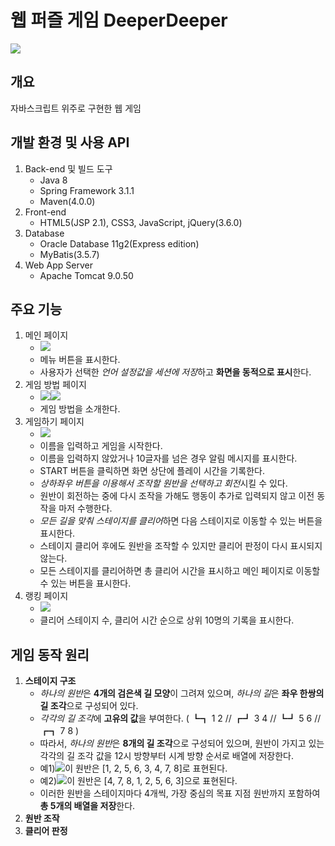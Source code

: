 # 웹 퍼즐 게임 DeeperDeeper
<img src="https://user-images.githubusercontent.com/42332051/136017134-9a4e0beb-be4c-4cfc-86ad-caec3282c486.gif">

## 개요
자바스크립트 위주로 구현한 웹 게임

## 개발 환경 및 사용 API
1. Back-end 및 빌드 도구
   - Java 8
   - Spring Framework 3.1.1
   - Maven(4.0.0)
2. Front-end
   - HTML5(JSP 2.1), CSS3, JavaScript, jQuery(3.6.0)
3. Database
   - Oracle Database 11g2(Express edition)
   - MyBatis(3.5.7)
4. Web App Server
   - Apache Tomcat 9.0.50

## 주요 기능
1. 메인 페이지
   - <img src="https://user-images.githubusercontent.com/42332051/136020298-b057dcfd-de64-4bba-bb4f-3708d95bc2ff.gif">
   - 메뉴 버튼을 표시한다.
   - 사용자가 선택한 *언어 설정값을 세션에 저장*하고 **화면을 동적으로 표시**한다.
2. 게임 방법 페이지
   - <img src="https://user-images.githubusercontent.com/42332051/136020317-7c63c6b2-894e-48b8-8dd0-36f657c8911a.png"><img src="https://user-images.githubusercontent.com/42332051/136020321-39e8163c-2c25-4ce5-b1f7-193c0ceffce0.png">
   - 게임 방법을 소개한다.
3. 게임하기 페이지
   - <img src="https://user-images.githubusercontent.com/42332051/136020304-428fce9e-bed5-4105-a9b1-278f0e44f7a7.gif">
   - 이름을 입력하고 게임을 시작한다.
   - 이름을 입력하지 않았거나 10글자를 넘은 경우 알림 메시지를 표시한다.
   - START 버튼을 클릭하면 화면 상단에 플레이 시간을 기록한다.
   - *상하좌우 버튼을 이용해서 조작할 원반을 선택하고 회전*시킬 수 있다.
   - 원반이 회전하는 중에 다시 조작을 가해도 행동이 추가로 입력되지 않고 이전 동작을 마저 수행한다.
   - *모든 길을 맞춰 스테이지를 클리어*하면 다음 스테이지로 이동할 수 있는 버튼을 표시한다.
   - 스테이지 클리어 후에도 원반을 조작할 수 있지만 클리어 판정이 다시 표시되지 않는다.
   - 모든 스테이지를 클리어하면 총 클리어 시간을 표시하고 메인 페이지로 이동할 수 있는 버튼을 표시한다.
4. 랭킹 페이지
   - <img src="https://user-images.githubusercontent.com/42332051/136022913-d604f13c-7917-48e0-88fb-c0509262b632.png">
   - 클리어 스테이지 수, 클리어 시간 순으로 상위 10명의 기록을 표시한다.

## 게임 동작 원리
1. **스테이지 구조**
   - *하나의 원반*은 **4개의 검은색 길 모양**이 그려져 있으며, *하나의 길*은 **좌우 한쌍의 길 조각**으로 구성되어 있다.
   - *각각의 길 조각*에 **고유의 값**을 부여한다. ( ┗┓ 1 2 // ┏┛ 3 4 // ┗┛ 5 6 // ┏┓ 7 8 )
   - 따라서, *하나의 원반*은 **8개의 길 조각**으로 구성되어 있으며, 원반이 가지고 있는 각각의 길 조각 값을 12시 방향부터 시계 방향 순서로 배열에 저장한다.
   - 예1)<img src="https://user-images.githubusercontent.com/42332051/136029643-effb446f-7a58-41eb-bedf-3f8cae418d2c.png">이 원반은 [1, 2, 5, 6, 3, 4, 7, 8]로 표현된다.
   - 예2)<img src="https://user-images.githubusercontent.com/42332051/136030476-aa6bf96c-0f09-48ea-afc6-d0df795fcf62.png">이 원반은 [4, 7, 8, 1, 2, 5, 6, 3]으로 표현된다.
   - 이러한 원반을 스테이지마다 4개씩, 가장 중심의 목표 지점 원반까지 포함하여 **총 5개의 배열을 저장**한다.
2. **원반 조작**
3. **클리어 판정**
